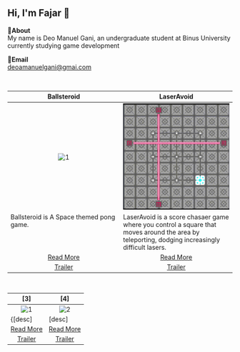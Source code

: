 Hi, I'm Fajar 👋
---
**📌About** <br>
My name is Deo Manuel Gani, an undergraduate student at Binus University currently studying game development

**📩Email** <br>
deoamanuelgani@gmai.com

<br>

<table width="100%">
  <thead>
    <tr>
      <th width="50%" align="center"><a>Ballsteroid</a></th> <!--tittle-->
      <th width="50%" align="center"><a>LaserAvoid</a></th> <!--tittle-->
    </tr>
  </thead>
  <tbody>
    <tr>
      <td align="center">
        <img src="https://github.com/DeoManuelGani/DeoManuel/blob/main/Gifs/Ballsteroid_Placeholder.gif" alt="1" style="width:100%;height:auto;">
      </td>
      <td align="center">
        <img src="https://github.com/DeoManuelGani/DeoManuel/blob/main/Gifs/LaserAvoidd_placeholder.gif" alt="2" style="width:100%;height:auto;">
      </td>
    </tr>
    <tr>
      <td valign="text-top">Ballsteroid is A Space themed pong game.</td> <!--desc-->
      <td valign="text-top">LaserAvoid is a score chasaer game where you control a square that moves around the area by teleporting, dodging increasingly difficult lasers.</td> <!--desc-->
    </tr>
    <tr>
      <td align="center"><a href="https://github.com/DeoManuelGani/Ballsteroid">Read More</a></td> <!--link1-->
      <td align="center"><a href="https://github.com/DeoManuelGani/Laseravoid">Read More</a></td> <!--link2-->
    </tr>
    <tr>
      <td align="center"><a href="[trailer]">Trailer</a></td> <!--link1-->
      <td align="center"><a href="[trailer]">Trailer</a></td> <!--link2-->
    </tr>
  </tbody>
</table>


<br>


<table width="100%">
  <thead>
    <tr>
      <th width="50%" align="center"><a>[3]</a></th> <!--tittle 3-->
      <th width="50%" align="center"><a>[4]</a></th> <!--tittle 4-->
    </tr>
  </thead>
  <tbody>
    <tr>
      <td align="center">
        <img src="[gif]" alt="1" style="width:100%;height:auto;">
      </td>
      <td align="center">
        <img src="[gif]" alt="2" style="width:100%;height:auto;">
      </td>
    </tr>
    <tr>
      <td valign="text-top">{[desc]</td> <!--desc-->
      <td valign="text-top">[desc]</td> <!--desc-->
    </tr>
    <tr>
      <td align="center"><a href="[rm]">Read More</a></td> <!--link 3-->
      <td align="center"><a href="[rm]">Read More</a></td> <!--link 4-->
    </tr>
    <tr>
      <td align="center"><a href="[trailer]">Trailer</a></td> <!--link 3-->
      <td align="center"><a href="[trailer]">Trailer</a></td> <!--link 4-->
    </tr>
  </tbody>
</table>

